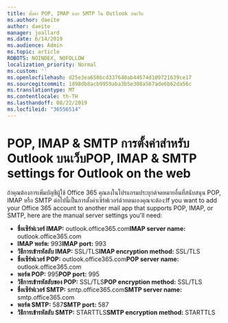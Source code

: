 ```yaml
---
title: ตั้งค่า POP, IMAP และ SMTP ใน Outlook บนเว็บ
ms.author: daeite
author: daeite
manager: joallard
ms.date: 6/14/2019
ms.audience: Admin
ms.topic: article
ROBOTS: NOINDEX, NOFOLLOW
localization_priority: Normal
ms.custom: ''
ms.openlocfilehash: d25e3ea650bcd337640ab44574d109721639ce17
ms.sourcegitcommit: 1d98db8acb9959aba3b5e308a567ade6b62da56c
ms.translationtype: MT
ms.contentlocale: th-TH
ms.lasthandoff: 08/22/2019
ms.locfileid: "36556514"
---
```

# <a name="pop-imap--smtp-settings-for-outlook-on-the-web"></a><span data-ttu-id="16c08-102">POP, IMAP & SMTP การตั้งค่าสำหรับ Outlook บนเว็บ</span><span class="sxs-lookup"><span data-stu-id="16c08-102">POP, IMAP & SMTP settings for Outlook on the web</span></span>

<span data-ttu-id="16c08-103">ถ้าคุณต้องการเพิ่มบัญชีผู้ใช้ Office 365 คุณลงในโปรแกรมประยุกต์จดหมายอื่นที่สนับสนุน POP, IMAP หรือ SMTP ต่อไปนี้เป็นการตั้งค่าเซิร์ฟเวอร์ด้วยตนเองคุณจะต้อง:</span><span class="sxs-lookup"><span data-stu-id="16c08-103">If you want to add your Office 365 account to another mail app that supports POP, IMAP, or SMTP, here are the manual server settings you'll need:</span></span>
  
- <span data-ttu-id="16c08-104">**ชื่อเซิร์ฟเวอร์ IMAP:** outlook.office365.com</span><span class="sxs-lookup"><span data-stu-id="16c08-104">**IMAP server name:** outlook.office365.com</span></span>
- <span data-ttu-id="16c08-105">**IMAP พอร์ต:** 993</span><span class="sxs-lookup"><span data-stu-id="16c08-105">**IMAP port:** 993</span></span>
- <span data-ttu-id="16c08-106">**วิธีการเข้ารหัสลับ IMAP:** SSL/TLS</span><span class="sxs-lookup"><span data-stu-id="16c08-106">**IMAP encryption method:** SSL/TLS</span></span>
- <span data-ttu-id="16c08-107">**ชื่อเซิร์ฟเวอร์ POP:** outlook.office365.com</span><span class="sxs-lookup"><span data-stu-id="16c08-107">**POP server name:** outlook.office365.com</span></span>  
- <span data-ttu-id="16c08-108">**พอร์ต POP:** 995</span><span class="sxs-lookup"><span data-stu-id="16c08-108">**POP port:** 995</span></span>  
- <span data-ttu-id="16c08-109">**วิธีการเข้ารหัสลับของ POP:** SSL/TLS</span><span class="sxs-lookup"><span data-stu-id="16c08-109">**POP encryption method:** SSL/TLS</span></span>  
- <span data-ttu-id="16c08-110">**ชื่อเซิร์ฟเวอร์ SMTP:** smtp.office365.com</span><span class="sxs-lookup"><span data-stu-id="16c08-110">**SMTP server name:** smtp.office365.com</span></span>
- <span data-ttu-id="16c08-111">**พอร์ต SMTP:** 587</span><span class="sxs-lookup"><span data-stu-id="16c08-111">**SMTP port:** 587</span></span>
- <span data-ttu-id="16c08-112">**วิธีการเข้ารหัสลับ SMTP:** STARTTLS</span><span class="sxs-lookup"><span data-stu-id="16c08-112">**SMTP encryption method:** STARTTLS</span></span>